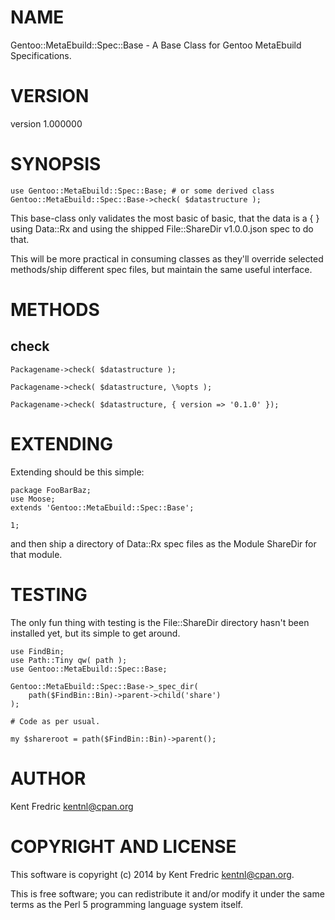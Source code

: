 # NAME

Gentoo::MetaEbuild::Spec::Base - A Base Class for Gentoo MetaEbuild Specifications.

# VERSION

version 1.000000

# SYNOPSIS

    use Gentoo::MetaEbuild::Spec::Base; # or some derived class
    Gentoo::MetaEbuild::Spec::Base->check( $datastructure );

This base-class only validates the most basic of basic, that the data is a  { } using Data::Rx
and using the shipped File::ShareDir v1.0.0.json spec to do that.

This will be more practical in consuming classes as they'll override selected methods/ship different spec files,
but maintain the same useful interface.

# METHODS

## check

    Packagename->check( $datastructure );

    Packagename->check( $datastructure, \%opts );

    Packagename->check( $datastructure, { version => '0.1.0' });

# EXTENDING

Extending should be this simple:

    package FooBarBaz;
    use Moose;
    extends 'Gentoo::MetaEbuild::Spec::Base';

    1;

and then ship a directory of Data::Rx spec files as the Module ShareDir for that module.

# TESTING

The only fun thing with testing is the File::ShareDir directory hasn't been installed yet, but its simple to get around.

    use FindBin;
    use Path::Tiny qw( path );
    use Gentoo::MetaEbuild::Spec::Base;

    Gentoo::MetaEbuild::Spec::Base->_spec_dir(
        path($FindBin::Bin)->parent->child('share')
    );

    # Code as per usual.

    my $shareroot = path($FindBin::Bin)->parent();

# AUTHOR

Kent Fredric <kentnl@cpan.org>

# COPYRIGHT AND LICENSE

This software is copyright (c) 2014 by Kent Fredric <kentnl@cpan.org>.

This is free software; you can redistribute it and/or modify it under
the same terms as the Perl 5 programming language system itself.
